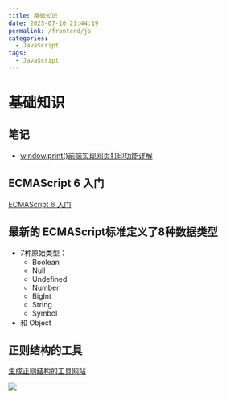 ```yaml
---
title: 基础知识
date: 2025-07-16 21:44:19
permalink: /frontend/js
categories:
  - JavaScript
tags:
  - JavaScript
---
```


# 基础知识

## 笔记

- [window.print()前端实现网页打印功能详解](https://www.jb51.net/javascript/3190851e7.htm)

## ECMAScript 6 入门

[ECMAScript 6 入门](https://es6.ruanyifeng.com/)

## 最新的 ECMAScript标准定义了8种数据类型

- 7种原始类型：
  - Boolean
  - Null
  - Undefined
  - Number
  - BigInt
  - String
  - Symbol
- 和 Object

## 正则结构的工具

[生成正则结构的工具网站](https://regexper.com/)

![](http://s.siushin.com/siushin/upload/js/regexper.png)
